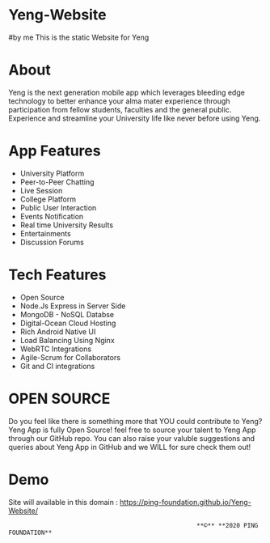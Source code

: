 # Yeng-Website
#by me
This is the static Website for Yeng

# About

Yeng is the next generation mobile app which leverages bleeding edge technology to better enhance your alma mater experience through participation from fellow students, faculties and the general public. Experience and streamline your University life like never before using Yeng.

# App Features

* University Platform
* Peer-to-Peer Chatting
* Live Session
* College Platform
* Public User Interaction
* Events Notification
* Real time University Results
* Entertainments
* Discussion Forums

# Tech Features

* Open Source
* Node.Js Express in Server Side
* MongoDB - NoSQL Databse
* Digital-Ocean Cloud Hosting
* Rich Android Native UI
* Load Balancing Using Nginx
* WebRTC Integrations
* Agile-Scrum for Collaborators
* Git and CI integrations

# OPEN SOURCE

Do you feel like there is something more that YOU could contribute to Yeng? Yeng App is fully Open Source! feel free to source your talent to Yeng App through our GitHub repo. You can also raise your valuble suggestions and queries about Yeng App in GitHub and we WILL for sure check them out!


# Demo
Site will available in this domain : https://ping-foundation.github.io/Yeng-Website/


                                                        **©** **2020 PING FOUNDATION**
